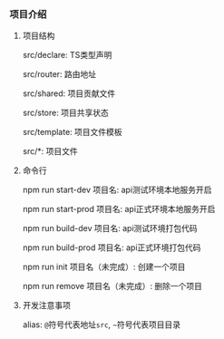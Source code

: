 ### 项目介绍
1. 项目结构

    src/declare: TS类型声明

    src/router: 路由地址

    src/shared: 项目贡献文件

    src/store: 项目共享状态

    src/template: 项目文件模板

    src/*: 项目文件

2. 命令行

    npm run start-dev 项目名: api测试环境本地服务开启

    npm run start-prod 项目名: api正式环境本地服务开启

    npm run build-dev 项目名: api测试环境打包代码

    npm run build-prod 项目名: api正式环境打包代码

    npm run init 项目名（未完成）: 创建一个项目

    npm run remove 项目名（未完成）: 删除一个项目

3. 开发注意事项

    alias: `@`符号代表地址`src`, `~`符号代表项目目录
